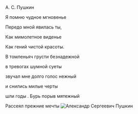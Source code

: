А. С. Пушкин

Я помню чудное мгновенье

Передо мной явилась ты,

Как мимолетное виденье

Как гений чистой красоты.

В томленьяч грусти безнадежной

в тревогах шумной суеты

звучал мне долго голос нежный

и снились милые черты

шли годы . Бурь порыв мятежный

Рассеял прежние мечты
![Александр Сергеевич Пушкин](photo.jpeg)
